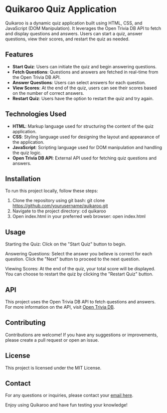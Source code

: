 # Quikaroo Quiz Application

Quikaroo is a dynamic quiz application built using HTML, CSS, and JavaScript (DOM Manipulation). It leverages the Open Trivia DB API to fetch and display questions and answers. Users can start a quiz, answer questions, view their scores, and restart the quiz as needed.

## Features

- **Start Quiz**: Users can initiate the quiz and begin answering questions.
- **Fetch Questions**: Questions and answers are fetched in real-time from the Open Trivia DB API.
- **Answer Questions**: Users can select answers for each question.
- **View Scores**: At the end of the quiz, users can see their scores based on the number of correct answers.
- **Restart Quiz**: Users have the option to restart the quiz and try again.

## Technologies Used

- **HTML**: Markup language used for structuring the content of the quiz application.
- **CSS**: Styling language used for designing the layout and appearance of the application.
- **JavaScript**: Scripting language used for DOM manipulation and handling the quiz logic.
- **Open Trivia DB API**: External API used for fetching quiz questions and answers.

## Installation

To run this project locally, follow these steps:

1. Clone the repository using git bash:
   git clone https://github.com/yourusername/quikaroo.git
2. Navigate to the project directory:
   cd quikaroo
3. Open index.html in your preferred web browser:
   open index.html

## Usage

Starting the Quiz:
Click on the "Start Quiz" button to begin.

Answering Questions:
Select the answer you believe is correct for each question.
Click the "Next" button to proceed to the next question.

Viewing Scores:
At the end of the quiz, your total score will be displayed.
You can choose to restart the quiz by clicking the "Restart Quiz" button.

## API

This project uses the Open Trivia DB API to fetch questions and answers. For more information on the API, visit [Open Trivia DB](https://opentdb.com/api_config.php).

## Contributing

Contributions are welcome! If you have any suggestions or improvements, please create a pull request or open an issue.

## License

This project is licensed under the MIT License.

## Contact

For any questions or inquiries, please contact your [email here](devfranklinandrew@gmail.com).

Enjoy using Quikaroo and have fun testing your knowledge!
